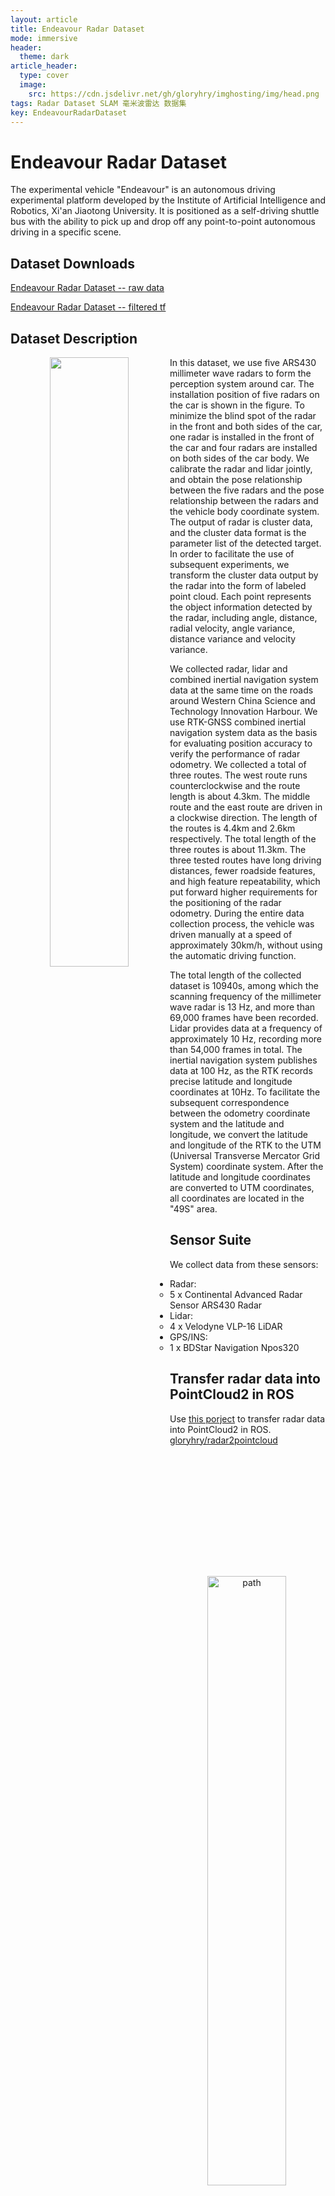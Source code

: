 ```yaml
---
layout: article
title: Endeavour Radar Dataset
mode: immersive
header:
  theme: dark
article_header:
  type: cover
  image:
    src: https://cdn.jsdelivr.net/gh/gloryhry/imghosting/img/head.png
tags: Radar Dataset SLAM 毫米波雷达 数据集
key: EndeavourRadarDataset
---
```


# Endeavour Radar Dataset


The experimental vehicle "Endeavour" is an autonomous driving experimental platform developed by the Institute of Artificial Intelligence and Robotics, Xi'an Jiaotong University. It is positioned as a self-driving shuttle bus with the ability to pick up and drop off any point-to-point autonomous driving in a specific scene. 

## Dataset Downloads

[Endeavour Radar Dataset -- raw data](https://stuxjtueducn-my.sharepoint.com/:f:/g/personal/gloryhry_stu_xjtu_edu_cn/EjQ5Q8mt3BFLkp5QQTuwlD8BEIFpqW9O62Oj6VYUG9eZnQ)

[Endeavour Radar Dataset -- filtered tf](https://stuxjtueducn-my.sharepoint.com/:f:/g/personal/gloryhry_stu_xjtu_edu_cn/EhwZgtksLEBJhimlUNAYhV0BLv1pyKHUQgWzUL3zOHSOgA?e=p9VYYc)

<!-- |Name | Time| Size | Line |
|-----|-----|------|------|
|2021-23-10-36-38.rosbag | 2021 -->

## Dataset Description

<center class="half">
    <img src="https://cdn.jsdelivr.net/gh/gloryhry/imghosting/img/car_radar_range.png" width="50%" align=left>
    <img src="https://cdn.jsdelivr.net/gh/gloryhry/imghosting/img/path.png" width="50%" alt="path" align=right>
</center>

In this dataset, we use five ARS430 millimeter wave radars to form the perception system around car. The installation position of five radars on the car is shown in the figure. To minimize the blind spot of the radar in the front and both sides of the car, one radar is installed in the front of the car and four radars are installed on both sides of the car body. We calibrate the radar and lidar jointly, and obtain the pose relationship between the five radars and the pose relationship between the radars and the vehicle body coordinate system. The output of radar is cluster data, and the cluster data format is the parameter list of the detected target. In order to facilitate the use of subsequent experiments, we transform the cluster data output by the radar into the form of labeled point cloud. Each point represents the object information detected by the radar, including angle, distance, radial velocity, angle variance, distance variance and velocity variance. 

We collected radar, lidar and combined inertial navigation system data at the same time on the roads around Western China Science and Technology Innovation Harbour. We use RTK-GNSS combined inertial navigation system data as the basis for evaluating position accuracy to verify the performance of radar odometry. We collected a total of three routes. The west route runs counterclockwise and the route length is about 4.3km. The middle route and the east route are driven in a clockwise direction. The length of the routes is 4.4km and 2.6km respectively. The total length of the three routes is about 11.3km. The three tested routes have long driving distances, fewer roadside features, and high feature repeatability, which put forward higher requirements for the positioning of the radar odometry. During the entire data collection process, the vehicle was driven manually at a speed of approximately 30km/h, without using the automatic driving function. 

The total length of the collected dataset is 10940s, among which the scanning frequency of the millimeter wave radar is 13 Hz, and more than 69,000 frames have been recorded. Lidar provides data at a frequency of approximately 10 Hz, recording more than 54,000 frames in total. The inertial navigation system publishes data at 100 Hz, as the RTK records precise latitude and longitude coordinates at 10Hz. To facilitate the subsequent correspondence between the odometry coordinate system and the latitude and longitude, we convert the latitude and longitude of the RTK to the UTM (Universal Transverse Mercator Grid System) coordinate system. After the latitude and longitude coordinates are converted to UTM coordinates, all coordinates are located in the "49S" area.


## Sensor Suite

We collect data from these sensors:

- Radar:
  - 5 x Continental Advanced Radar Sensor ARS430 Radar
- Lidar:
  - 4 x Velodyne VLP-16 LiDAR
- GPS/INS:
  - 1 x BDStar Navigation Npos320

## Transfer radar data into PointCloud2 in ROS

Use [this porject](https://github.com/gloryhry/radar2pointcloud.git) to transfer radar data into PointCloud2 in ROS.
[gloryhry/radar2pointcloud](https://github.com/gloryhry/radar2pointcloud.git)
